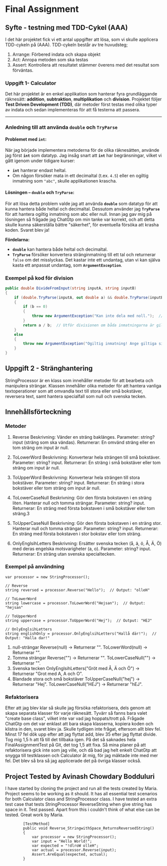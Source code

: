  # Final Assignment

## Syfte - testning med TDD-Cykel (AAA)

 I det här projektet fick vi ett antal uppgifter att lösa, som vi skulle applicera TDD-cykeln på (AAA).
 TDD-cykeln består av tre huvudsteg;

 1. Arrange: Förbered indata och skapa objekt
 2. Act: Anropa metoden som ska testas
 3. Assert: Kontrollera att resultatet stämmer överens med det resultat som förväntas.

 ### Uppgift 1- Calculator 

Det här projektet är en enkel applikation som hanterar fyra grundläggande räknesätt: **addition**, **subtraktion**, **multiplikation** och **division**. Projektet följer **Test Driven Development (TDD)**, 
där metoder först testas med olika typer av indata och sedan implementeras för att få testerna att passera.


---

### **Anledning till att använda `double` och `TryParse`**

#### Problemet med `int`:
När jag började implementera metoderna för de olika räknesätten, använde jag först **`int`** som datatyp. Jag insåg snart att **`int`** har begränsningar, vilket vi gått igenom under tidigare kurser:
- **`int`** hanterar endast heltal.
- Om någon försöker mata in ett decimaltal (t.ex. `4.5`) eller en ogiltig inmatning som `"abc"`, skulle applikationen krascha.

#### Lösningen – `double` och `TryParse`:
För att lösa detta problem valde jag att använda **`double`** som datatyp för att kunna hantera både heltal och decimaltal. Dessutom använder jag **`TryParse`** för att hantera ogiltig inmatning som abc eller null.
Innan jag gav mig på lösningen så frågade jag ChatGtp om min tanke var korrekt, och att detta skulle kunna säkerställa bättre "säkerhet", för eventuella försöka att krasha koden. Svaret blev ja!

**Fördelarna:**
- **`double`** kan hantera både heltal och decimaltal.
- **`TryParse`** försöker konvertera stränginmatning till ett tal och returnerar `false` om det misslyckas. Det kastar inte ett undantag, utan vi kan själva kasta ett anpassat undantag, som **`ArgumentException`**.

### Exempel på kod för division

```csharp
public double DivideFromInput(string inputA, string inputB)
{
    if (double.TryParse(inputA, out double a) && double.TryParse(inputB, out double b))
    {
        if (b == 0)
        {
            throw new ArgumentException("Kan inte dela med noll.");  // Undvik division med noll
        }
        return a / b;  // Utför divisionen om båda inmatningarna är giltiga
    }
    else
    {
        throw new ArgumentException("Ogiltig inmatning! Ange giltiga siffror.");  // Kasta undantag för ogiltig inmatning
    }
}
```

## Uppgift 2 - Stränghantering 


StringProcessor är en klass som innehåller metoder för att bearbeta och manipulera strängar. Klassen innehåller olika metoder för att hantera vanliga textoperationer som att omvandla text till stora eller små bokstäver, reversera text, samt hantera specialfall som null och svenska tecken.

## Innehållsförteckning

### Metoder 

1. Reverse
Beskrivning: Vänder en sträng baklänges.
Parameter: string? input (sträng som ska vändas).
Returnerar: En omvänd sträng eller en tom sträng om input är null.

3. ToLowerWord
Beskrivning: Konverterar hela strängen till små bokstäver.
Parameter: string? input.
Returnerar: En sträng i små bokstäver eller tom sträng om input är null.

5. ToUpperWord
Beskrivning: Konverterar hela strängen till stora bokstäver.
Parameter: string? input.
Returnerar: En sträng i stora bokstäver eller tom sträng om input är null.

7. ToLowerCaseNull
Beskrivning: Gör den första bokstaven i en sträng liten. Hanterar null och tomma strängar.
Parameter: string? input.
Returnerar: En sträng med första bokstaven i små bokstäver eller tom sträng.3

9. ToUpperCaseNull
Beskrivning: Gör den första bokstaven i en sträng stor. Hanterar null och tomma strängar.
Parameter: string? input.
Returnerar: En sträng med första bokstaven i stor bokstav eller tom sträng.

11. OnlyEnglsihLetters
Beskrivning: Ersätter svenska tecken (å, ä, ö, Å, Ä, Ö) med deras engelska motsvarigheter (a, o).
Parameter: string? input.
Returnerar: En sträng utan svenska specialtecken.

### Exempel på användning
```
var processor = new StringProcessor();

// Reverse
string reversed = processor.Reverse("Hello");  // Output: "olleH"

// ToLowerWord
string lowercase = processor.ToLowerWord("Hejsan");  // Output: "hejsan"

// ToUpperWord
string uppercase = processor.ToUpperWord("Hej");  // Output: "HEJ"

// OnlyEnglsihLetters
string englishOnly = processor.OnlyEnglsihLetters("Hallå där!");  // Output: "Halla dar!"
```

1. null-strängar
Reverse(null) → Returnerar "".
ToLowerWord(null) → Returnerar "".
2. Tomma strängar
Reverse("") → Returnerar "".
ToLowerCaseNull("") → Returnerar "".
3. Svenska tecken
OnlyEnglsihLetters("Gröt med Å, Ä och Ö") → Returnerar "Grot med A, A och O".
4. Blandade stora och små bokstäver
ToUpperCaseNull("hej") → Returnerar "Hej".
ToLowerCaseNull("HEJ") → Returnerar "hEJ".


### Refaktorisera 
Efter att jag blev klar så skulle jag försöka refaktorisera, dels genom att skapa separata klasser för varje räknesätt. Tyvärr så fanns bara valet "create base class", vilket inte var vad jag hoppats/trott på. Frågade ChatGtp om det var enklast att bara skapa klasserna, kopiera koden och klistra in den, svaret blev ja. Skulle tydligen inte frågat, eftersom allt blev fel.
Minst 17 fel dök upp efter att jag flyttat add, blev 35 efter jag flyttat divide. Tog mig 1,5 h att få till det tillbaka igen. På det så saknades hela FinalAssignmentTest på Git, det tog 1,5 att fixa. 
Så mina planer på att refaktorisera gick inte som jag ville, och då bad jag helt enkelt ChatGtp att snygga till testklassen och Calculator åt mig, för jag mäktade inte med mer fel.
Det blev så bra så jag applicerade det på övriga klasser också.





## Project Tested by Avinash Chowdary Bodduluri

I have started by cloning the project and run all the tests created by Maria. Project seems to be working as it should. It has all essential test scenarios for both Calculator class and StringProcessor class.
I have tested an extra test case that tests StringProcessor ReverseString when give string has space in it. Test passed. Apart from this i couldn't think of what else can be tested. Great work by Maria.
```    
        [TestMethod]
        public void Reverse_StringwithSpace_ReturnsReversedString()
        {
            var processor = new StringProcessor();
            var input = "Hello World!";
            var expected = "!dlroW olleH";
            var actual = processor.Reverse(input);
            Assert.AreEqual(expected, actual);
        }
```

